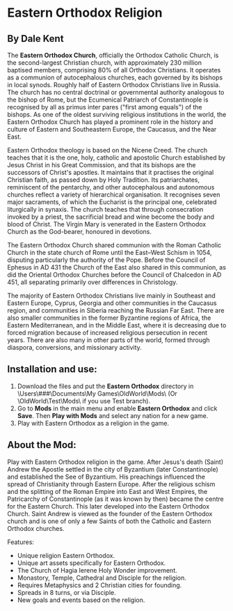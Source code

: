 # Eastern Orthodox Religion

By Dale Kent
------------

The **Eastern Orthodox Church**, officially the Orthodox Catholic Church, is the second-largest Christian church, with approximately 230 million baptised members, comprising 80% of all Orthodox Christians. It operates as a communion of autocephalous churches, each governed by its bishops in local synods. Roughly half of Eastern Orthodox Christians live in Russia. The church has no central doctrinal or governmental authority analogous to the bishop of Rome, but the Ecumenical Patriarch of Constantinople is recognised by all as primus inter pares ("first among equals") of the bishops. As one of the oldest surviving religious institutions in the world, the Eastern Orthodox Church has played a prominent role in the history and culture of Eastern and Southeastern Europe, the Caucasus, and the Near East.

Eastern Orthodox theology is based on the Nicene Creed. The church teaches that it is the one, holy, catholic and apostolic Church established by Jesus Christ in his Great Commission, and that its bishops are the successors of Christ's apostles. It maintains that it practises the original Christian faith, as passed down by Holy Tradition. Its patriarchates, reminiscent of the pentarchy, and other autocephalous and autonomous churches reflect a variety of hierarchical organisation. It recognises seven major sacraments, of which the Eucharist is the principal one, celebrated liturgically in synaxis. The church teaches that through consecration invoked by a priest, the sacrificial bread and wine become the body and blood of Christ. The Virgin Mary is venerated in the Eastern Orthodox Church as the God-bearer, honoured in devotions.

The Eastern Orthodox Church shared communion with the Roman Catholic Church in the state church of Rome until the East–West Schism in 1054, disputing particularly the authority of the Pope. Before the Council of Ephesus in AD 431 the Church of the East also shared in this communion, as did the Oriental Orthodox Churches before the Council of Chalcedon in AD 451, all separating primarily over differences in Christology.

The majority of Eastern Orthodox Christians live mainly in Southeast and Eastern Europe, Cyprus, Georgia and other communities in the Caucasus region, and communities in Siberia reaching the Russian Far East. There are also smaller communities in the former Byzantine regions of Africa, the Eastern Mediterranean, and in the Middle East, where it is decreasing due to forced migration because of increased religious persecution in recent years. There are also many in other parts of the world, formed through diaspora, conversions, and missionary activity.

Installation and use:
---------------------

1. Download the files and put the **Eastern Orthodox** directory in \Users\\###\Documents\My Games\OldWorld\Mods\ (Or \OldWorld\Test\Mods\ if you use Test branch).
2. Go to **Mods** in the main menu and enable **Eastern Orthodox** and click **Save**. Then **Play with Mods** and select any nation for a new game.
3. Play with Eastern Orthodox as a religion in the game.

About the Mod:
--------------

Play with Eastern Orthodox religion in the game. After Jesus's death (Saint) Andrew the Apostle settled in the city of Byzantium (later Constantinople) and established the See of Byzantium. His preachings influenced the spread of Christianity through Eastern Europe. After the religious schism and the splitting of the Roman Empire into East and West Empires, the Patricarchy of Constantinople (as it was known by then) became the centre for the Eastern Church. This later developed into the Eastern Orthodox Church. Saint Andrew is viewed as the founder of the Eastern Orthodox church and is one of only a few Saints of both the Catholic and Eastern Orthodox churches.

Features:
- Unique religion Eastern Orthodox.
- Unique art assets specifically for Eastern Orthodox.
- The Church of Hagia Ierene Holy Wonder improvement.
- Monastory, Temple, Cathedral and Disciple for the religion.
- Requires Metaphysics and 2 Christian cities for founding.
- Spreads in 8 turns, or via Disciple.
- New goals and events based on the religion.
